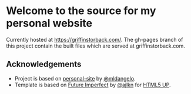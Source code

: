 # Welcome to the source for my personal website

Currently hosted at https://griffinstorback.com/.
The gh-pages branch of this project contain the built files which are served
at griffinstorback.com.

## Acknowledgements

* Project is based on [personal-site](https://github.com/mldangelo/personal-site/) by [@mldangelo](https://github.com/mldangelo).
* Template is based on [Future Imperfect](https://html5up.net/future-imperfect) by [@ajlkn](https://github.com/ajlkn) for [HTML5 UP](html5up.net).
